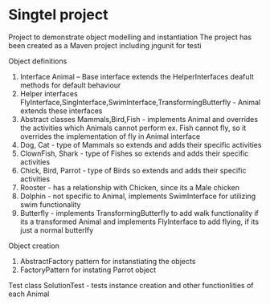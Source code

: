 # Singtel project

Project to demonstrate object modelling and instantiation
The project has been created as a Maven project including jngunit for testi

Object definitions
1. Interface Animal – Base interface extends the HelperInterfaces  deafult methods for default behaviour
2. Helper interfaces FlyInterface,SingInterface,SwimInterface,TransformingButterfly - Animal extends these interfaces 
3. Abstract classes Mammals,Bird,Fish - implements Animal and overrides the activities which Animals cannot perform ex. Fish cannot fly, so it overrides the implementation of fly in Animal interface
4. Dog, Cat - type of Mammals so extends and adds their specific activities
5. ClownFish, Shark - type of Fishes so extends and adds their specific activities
6. Chick, Bird, Parrot - type of Birds so extends and adds their specific activities
7. Rooster - has a relationship with Chicken, since its a Male chicken
8. Dolphin - not specific to Animal, implements SwimInterface for utilizing swim functionality
9. Butterfly - implements TransformingButterfly to add walk functionality if its a transformed Animal and implements FlyInterface to add flying, if its just a normal butterlfy

Object creation
1. AbstractFactory pattern for instanstiating the objects 
2. FactoryPattern for instating Parrot object 

Test class 
SolutionTest - tests instance creation and other functionlities of each Animal
